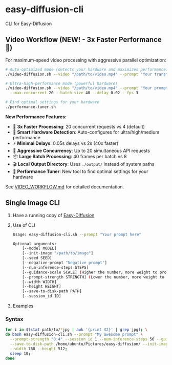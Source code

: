 # easy-diffusion-cli
CLI for Easy-Diffusion

## Video Workflow (NEW! - 3x Faster Performance 🚀)

For maximum-speed video processing with aggressive parallel optimization:

```bash
# Auto-optimized mode (detects your hardware and maximizes performance)
./video-diffusion.sh --video "/path/to/video.mp4" --prompt "Your transformation prompt"

# Ultra-high-performance mode (powerful hardware)
./video-diffusion.sh --video "/path/to/video.mp4" --prompt "Your prompt" \
  --max-concurrent 20 --batch-size 40 --delay 0.02 --fps 3

# Find optimal settings for your hardware
./performance-tuner.sh
```

**New Performance Features:**
- 🚀 **3x Faster Processing**: 20 concurrent requests vs 4 (default)
- 🎯 **Smart Hardware Detection**: Auto-configures for ultra/high/medium performance
- ⚡ **Minimal Delays**: 0.05s delays vs 2s (40x faster)
- 🔧 **Aggressive Concurrency**: Up to 20 simultaneous API requests
- 📦 **Large Batch Processing**: 40 frames per batch vs 8
- 🎬 **Local Output Directory**: Uses `./output/` instead of system paths
- 🔧 **Performance Tuner**: New tool to find optimal settings for your hardware

See [VIDEO_WORKFLOW.md](VIDEO_WORKFLOW.md) for detailed documentation.

## Single Image CLI

1. Have a running copy of [Easy-Diffusion](https://easydiffusion.github.io/)

2. Use of CLI

   ```bash
   Usage: easy-diffusion-cli.sh --prompt "Your prompt here"

   Optional arguments:
       [--model MODEL]
       [--init-image "/path/to/image"]
       [--seed SEED]
       [--negative-prompt "Negative prompt"]
       [--num-inference-steps STEPS]
       [--guidance-scale SCALE] (Higher the number, more weight to prompt)
       [--prompt-strength STRENGTH] (Lower the number, more weight to init image)
       [--width WIDTH]
       [--height HEIGHT]
       [--save-to-disk-path PATH]
       [--session_id ID]
    ```
3. Examples

### Syntax

```bash
for i in $(stat path/to/*jpg | awk '{print $2}' | grep jpg); \
do bash easy-diffusion-cli.sh --prompt "My awesome prompt" \
  --prompt-strength "0.4" --session_id 1 --num-inference-steps 56 --guidance-scale 8 \
  --save-to-disk-path /home/ubuntu/Pictures/easy-diffusion/ --init-image $i --seed 2555259 \
  --width 768 --height 512;
  sleep 10;
done
```
